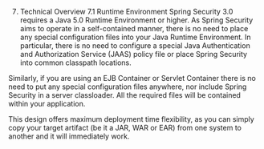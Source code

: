 7. Technical Overview
7.1 Runtime Environment
Spring Security 3.0 requires a Java 5.0 Runtime Environment or higher. As Spring Security aims to operate in a self-contained manner, there is no need to place any special configuration files into your Java Runtime Environment. In particular, there is no need to configure a special Java Authentication and Authorization Service (JAAS) policy file or place Spring Security into common classpath locations.

Similarly, if you are using an EJB Container or Servlet Container there is no need to put any special configuration files anywhere, nor include Spring Security in a server classloader. All the required files will be contained within your application.

This design offers maximum deployment time flexibility, as you can simply copy your target artifact (be it a JAR, WAR or EAR) from one system to another and it will immediately work.